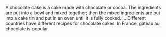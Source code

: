 A chocolate cake is a cake made with chocolate or cocoa. The ingredients are put into a bowl and mixed together; then the mixed ingredients are put into a cake tin and put in an oven until it is fully cooked. ... Different countries have different recipes for chocolate cakes. In France, gâteau au chocolate is popular.